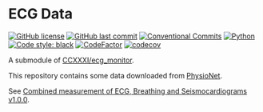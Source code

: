 # ECG Data

[![GitHub license](https://img.shields.io/github/license/ccxxxi/ecg_data)](LICENSE)
[![GitHub last commit](https://img.shields.io/github/last-commit/ccxxxi/ecg_data)](https://github.com/CCXXXI/ecg_data/commits)
[![Conventional Commits](https://img.shields.io/badge/Conventional%20Commits-1.0.0-%23FE5196?logo=conventionalcommits&logoColor=white)](https://conventionalcommits.org)
[![Python](https://img.shields.io/badge/Python-3776AB?logo=python&logoColor=white)](https://www.python.org)
[![Code style: black](https://img.shields.io/badge/code%20style-black-000000.svg)](https://github.com/psf/black)
[![CodeFactor](https://www.codefactor.io/repository/github/ccxxxi/ecg_data/badge)](https://www.codefactor.io/repository/github/ccxxxi/ecg_data)
[![codecov](https://codecov.io/gh/CCXXXI/ecg_data/branch/main/graph/badge.svg?token=MqygexSMWk)](https://codecov.io/gh/CCXXXI/ecg_data)

A submodule of [CCXXXI/ecg_monitor](https://github.com/CCXXXI/ecg_monitor).

This repository contains some data downloaded from [PhysioNet](https://physionet.org/).

See [Combined measurement of ECG, Breathing and Seismocardiograms v1.0.0](https://physionet.org/content/cebsdb/1.0.0/).
